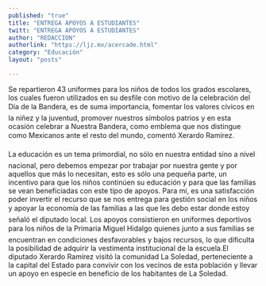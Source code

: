 ```yaml
---
published: "true"
title: "ENTREGA APOYOS A ESTUDIANTES"
twitt: "ENTREGA APOYOS A ESTUDIANTES"
author: "REDACCION"
authorlink: "https://ljz.mx/acercade.html"
category: "Educación"
layout: "posts"

---
```



  Se repartieron 43 uniformes para los niños de todos los grados escolares, los cuales fueron utilizados en su desfile con motivo de la celebración del Día de la Bandera, es de suma importancia, fomentar los valores cívicos en la niñez y la juventud, promover nuestros símbolos patrios y en esta ocasión celebrar a Nuestra Bandera, como emblema que nos distingue como Mexicanos ante el resto del mundo, comentó Xerardo Ramírez.



  La educación es un tema primordial, no sólo en nuestra entidad sino a nivel nacional, pero debemos empezar por trabajar por nuestra gente y por aquellos que más lo necesitan, esto es sólo una pequeña parte, un incentivo para que los niños continúen su educación y para que las familias se vean beneficiadas con este tipo de apoyos. Para mi, es una satisfacción poder invertir el recurso que se nos entrega para gestión social en los niños y apoyar la economía de las familias a las que les debo estar donde estoy señaló el diputado local. Los apoyos consistieron en uniformes deportivos para los niños de la Primaria Miguel Hidalgo quienes junto a sus familias se encuentran en condiciones desfavorables y bajos recursos, lo que dificulta la posibilidad de adquirir la vestimenta institucional de la escuela.El diputado Xerardo Ramírez visitó la comunidad La Soledad, perteneciente a la capital del Estado para convivir con los vecinos de esta población y llevar un apoyo en especie en beneficio de los habitantes de La Soledad.

